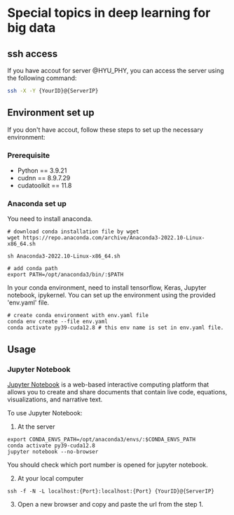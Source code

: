 # Special topics in deep learning for big data

## ssh access
If you have accout for server @HYU\_PHY, you can access the server using the following command:
```bash
ssh -X -Y {YourID}@{ServerIP}
```

## Environment set up
If you don't have accout, follow these steps to set up the necessary environment:

### Prerequisite
- Python == 3.9.21
- cudnn == 8.9.7.29
- cudatoolkit == 11.8

### Anaconda set up
You need to install anaconda.
```
# download conda installation file by wget
wget https://repo.anaconda.com/archive/Anaconda3-2022.10-Linux-x86_64.sh

sh Anaconda3-2022.10-Linux-x86_64.sh

# add conda path
export PATH=/opt/anaconda3/bin/:$PATH
```

In your conda environment, need to install tensorflow, Keras, Jupyter notebook, ipykernel.
You can set up the environment using the provided 'env.yaml' file.
```
# create conda environment with env.yaml file
conda env create --file env.yaml
conda activate py39-cuda12.8 # this env name is set in env.yaml file.
```

## Usage
### Jupyter Notebook
[Jupyter Notebook](https://jupyter.org/) is a web-based interactive computing platform that allows you to create and share documents that contain live code, equations, visualizations, and narrative text.

To use Jupyter Notebook:
1. At the server
```
export CONDA_ENVS_PATH=/opt/anaconda3/envs/:$CONDA_ENVS_PATH
conda activate py39-cuda12.8
jupyter notebook --no-browser
```
You should check which port number is opened for jupyter notebook.

2. At your local computer
```
ssh -f -N -L localhost:{Port}:localhost:{Port} {YourID}@{ServerIP}
```

3. Open a new browser and copy and paste the url from the step 1.
